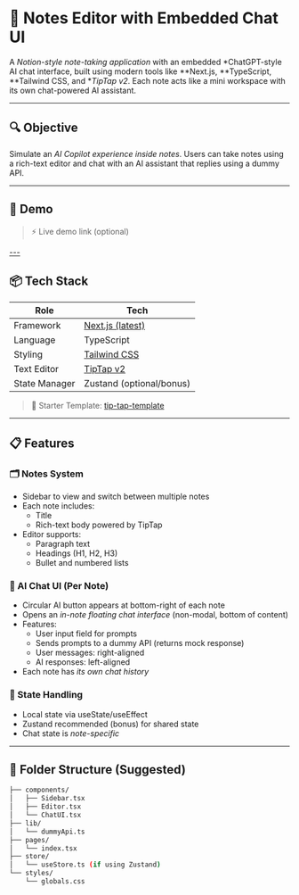 # 📝 Notes Editor with Embedded Chat UI

A *Notion-style note-taking application* with an embedded *ChatGPT-style AI chat interface, built using modern tools like **Next.js, **TypeScript, **Tailwind CSS, and **TipTap v2*. Each note acts like a mini workspace with its own chat-powered AI assistant.

---

## 🔍 Objective

Simulate an *AI Copilot experience inside notes*. Users can take notes using a rich-text editor and chat with an AI assistant that replies using a dummy API.

---

## 🚀 Demo

> ⚡ Live demo link (optional)

[---](http://notes-editor-iota.vercel.app)

## 📦 Tech Stack

| Role          | Tech                         |
|---------------|------------------------------|
| Framework     | [Next.js (latest)](https://nextjs.org/)        |
| Language      | TypeScript                   |
| Styling       | [Tailwind CSS](https://tailwindcss.com/)       |
| Text Editor   | [TipTap v2](https://tiptap.dev/)               |
| State Manager | Zustand (optional/bonus)     |

> 🔗 Starter Template: [tip-tap-template](https://github.com/buddeshya/tip-tap-template)

---

## 📋 Features

### 🗂 Notes System

- Sidebar to view and switch between multiple notes
- Each note includes:
  - Title
  - Rich-text body powered by TipTap
- Editor supports:
  - Paragraph text
  - Headings (H1, H2, H3)
  - Bullet and numbered lists

### 🤖 AI Chat UI (Per Note)

- Circular AI button appears at bottom-right of each note
- Opens an *in-note floating chat interface* (non-modal, bottom of content)
- Features:
  - User input field for prompts
  - Sends prompts to a dummy API (returns mock response)
  - User messages: right-aligned
  - AI responses: left-aligned
- Each note has *its own chat history*

### 🧠 State Handling

- Local state via useState/useEffect
- Zustand recommended (bonus) for shared state
- Chat state is *note-specific*

---

## 📁 Folder Structure (Suggested)

```bash
├── components/
│   ├── Sidebar.tsx
│   ├── Editor.tsx
│   └── ChatUI.tsx
├── lib/
│   └── dummyApi.ts
├── pages/
│   └── index.tsx
├── store/
│   └── useStore.ts (if using Zustand)
└── styles/
    └── globals.css
